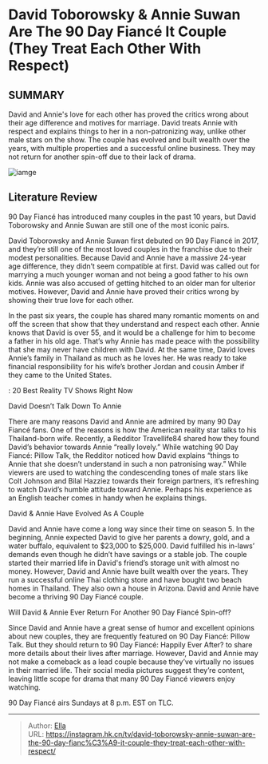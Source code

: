# David Toborowsky &amp; Annie Suwan Are The 90 Day Fiancé It Couple (They Treat Each Other With Respect)


## SUMMARY 



  David and Annie&#39;s love for each other has proved the critics wrong about their age difference and motives for marriage.   David treats Annie with respect and explains things to her in a non-patronizing way, unlike other male stars on the show.   The couple has evolved and built wealth over the years, with multiple properties and a successful online business. They may not return for another spin-off due to their lack of drama.  

![iamge](https://static1.srcdn.com/wordpress/wp-content/uploads/2023/12/david-toborowsky-annie-suwan-are-the-90-day-fianc-it-couple-they-treat-each-other-with-respect.jpg)

## Literature Review
90 Day Fiancé has introduced many couples in the past 10 years, but David Toborowsky and Annie Suwan are still one of the most iconic pairs.




David Toborowsky and Annie Suwan first debuted on 90 Day Fiancé in 2017, and they’re still one of the most loved couples in the franchise due to their modest personalities. Because David and Annie have a massive 24-year age difference, they didn’t seem compatible at first. David was called out for marrying a much younger woman and not being a good father to his own kids. Annie was also accused of getting hitched to an older man for ulterior motives. However, David and Annie have proved their critics wrong by showing their true love for each other.




In the past six years, the couple has shared many romantic moments on and off the screen that show that they understand and respect each other. Annie knows that David is over 55, and it would be a challenge for him to become a father in his old age. That’s why Annie has made peace with the possibility that she may never have children with David. At the same time, David loves Annie’s family in Thailand as much as he loves her. He was ready to take financial responsibility for his wife’s brother Jordan and cousin Amber if they came to the United States.

 : 20 Best Reality TV Shows Right Now


 David Doesn’t Talk Down To Annie 

 

There are many reasons David and Annie are admired by many 90 Day Fiancé fans. One of the reasons is how the American reality star talks to his Thailand-born wife. Recently, a Redditor Travellife84 shared how they found David’s behavior towards Annie “really lovely.” While watching 90 Day Fiancé: Pillow Talk, the Redditor noticed how David explains “things to Annie that she doesn’t understand in such a non patronising way.” While viewers are used to watching the condescending tones of male stars like Colt Johnson and Bilal Hazziez towards their foreign partners, it’s refreshing to watch David’s humble attitude toward Annie. Perhaps his experience as an English teacher comes in handy when he explains things.






 David &amp; Annie Have Evolved As A Couple 
          

David and Annie have come a long way since their time on season 5. In the beginning, Annie expected David to give her parents a dowry, gold, and a water buffalo, equivalent to $23,000 to $25,000. David fulfilled his in-laws’ demands even though he didn’t have savings or a stable job. The couple started their married life in David&#39;s friend’s storage unit with almost no money. However, David and Annie have built wealth over the years. They run a successful online Thai clothing store and have bought two beach homes in Thailand. They also own a house in Arizona. David and Annie have become a thriving 90 Day Fiancé couple.



 Will David &amp; Annie Ever Return For Another 90 Day Fiancé Spin-off? 
          




Since David and Annie have a great sense of humor and excellent opinions about new couples, they are frequently featured on 90 Day Fiancé: Pillow Talk. But they should return to 90 Day Fiancé: Happily Ever After? to share more details about their lives after marriage. However, David and Annie may not make a comeback as a lead couple because they’ve virtually no issues in their married life. Their social media pictures suggest they’re content, leaving little scope for drama that many 90 Day Fiancé viewers enjoy watching.



90 Day Fiancé airs Sundays at 8 p.m. EST on TLC.






---

> Author: [Ella](https://instagram.hk.cn/)  
> URL: https://instagram.hk.cn/tv/david-toborowsky-annie-suwan-are-the-90-day-fianc%C3%A9-it-couple-they-treat-each-other-with-respect/  

